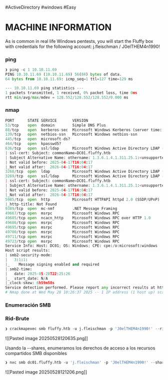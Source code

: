 #ActiveDirectory #windows #Easy 
# MACHINE INFORMATION

As is common in real life Windows pentests, you will start the Fluffy box with credentials for the following account: j.fleischman / J0elTHEM4n1990!
### ping

```python
❯ ping -c 1 10.10.11.69
PING 10.10.11.69 (10.10.11.69) 56(84) bytes of data.
64 bytes from 10.10.11.69: icmp_seq=1 ttl=127 time=129 ms

--- 10.10.11.69 ping statistics ---
1 packets transmitted, 1 received, 0% packet loss, time 0ms
rtt min/avg/max/mdev = 128.552/128.552/128.552/0.000 ms
```

### nmap

```python
PORT      STATE SERVICE       VERSION
53/tcp    open  domain        Simple DNS Plus
88/tcp    open  kerberos-sec  Microsoft Windows Kerberos (server time: 2025-05-28 22:24:39Z)
139/tcp   open  netbios-ssn   Microsoft Windows netbios-ssn
445/tcp   open  microsoft-ds?
464/tcp   open  kpasswd5?
636/tcp   open  ssl/ldap      Microsoft Windows Active Directory LDAP (Domain: fluffy.htb0., Site: Default-First-Site-Name)
| ssl-cert: Subject: commonName=DC01.fluffy.htb
| Subject Alternative Name: othername: 1.3.6.1.4.1.311.25.1:<unsupported>, DNS:DC01.fluffy.htb
| Not valid before: 2025-04-17T16:04:17
|_Not valid after:  2026-04-17T16:04:17
3268/tcp  open  ldap          Microsoft Windows Active Directory LDAP (Domain: fluffy.htb0., Site: Default-First-Site-Name)
3269/tcp  open  ssl/ldap      Microsoft Windows Active Directory LDAP (Domain: fluffy.htb0., Site: Default-First-Site-Name)
| ssl-cert: Subject: commonName=DC01.fluffy.htb
| Subject Alternative Name: othername: 1.3.6.1.4.1.311.25.1:<unsupported>, DNS:DC01.fluffy.htb
| Not valid before: 2025-04-17T16:04:17
|_Not valid after:  2026-04-17T16:04:17
5985/tcp  open  http          Microsoft HTTPAPI httpd 2.0 (SSDP/UPnP)
|_http-title: Not Found
9389/tcp  open  mc-nmf        .NET Message Framing
49667/tcp open  msrpc         Microsoft Windows RPC
49685/tcp open  ncacn_http    Microsoft Windows RPC over HTTP 1.0
49686/tcp open  msrpc         Microsoft Windows RPC
49695/tcp open  msrpc         Microsoft Windows RPC
49700/tcp open  msrpc         Microsoft Windows RPC
49711/tcp open  msrpc         Microsoft Windows RPC
49723/tcp open  msrpc         Microsoft Windows RPC
Service Info: Host: DC01; OS: Windows; CPE: cpe:/o:microsoft:windows
Host script results:
| smb2-security-mode: 
|   3:1:1: 
|_    Message signing enabled and required
| smb2-time: 
|   date: 2025-05-28T22:25:26
|_  start_date: N/A
|_clock-skew: 6h59m58s
Service detection performed. Please report any incorrect results at https://nmap.org/submit/ .
# Nmap done at Wed May 28 10:26:37 2025 -- 1 IP address (1 host up) scanned in 193.77 seconds
```

### Enumeración SMB 

### Rid-Brute

```python
❯ crackmapexec smb fluffy.htb -u j.fleischman -p 'J0elTHEM4n1990!' --rid-brute
```

![[Pasted image 20250528120635.png]]

Usando la --shares, enumeramos los derechos de acceso a los recursos compartidos SMB disponibles

```python
❯ nxc smb dc01.fluffy.htb -u 'j.fleischman' -p 'J0elTHEM4n1990!' --shares
```

![[Pasted image 20250528121206.png]]